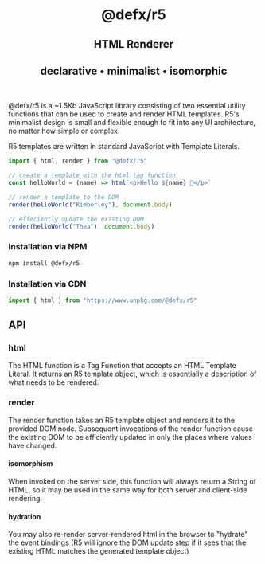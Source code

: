 <div align="center">

# @defx/r5

## HTML Renderer

## declarative • minimalist • isomorphic

</div>
<br />

@defx/r5 is a ~1.5Kb JavaScript library consisting of two essential utility functions that can be used to create and render HTML templates. R5's minimalist design is small and flexible enough to fit into any UI architecture, no matter how simple or complex.

R5 templates are written in standard JavaScript with Template Literals.

```js
import { html, render } from "@defx/r5"

// create a template with the html tag function
const helloWorld = (name) => html`<p>Hello ${name} 👋</p>`

// render a template to the DOM
render(helloWorld("Kimberley"), document.body)

// effeciently update the existing DOM
render(helloWorld("Thea"), document.body)
```

### Installation via NPM

```sh
npm install @defx/r5
```

### Installation via CDN

```js
import { html } from "https://www.unpkg.com/@defx/r5"
```

## API

### html

The HTML function is a Tag Function that accepts an HTML Template Literal. It returns an R5 template object, which is essentially a description of what needs to be rendered.

### render

The render function takes an R5 template object and renders it to the provided DOM node. Subsequent invocations of the render function cause the existing DOM to be efficiently updated in only the places where values have changed.

#### isomorphism

When invoked on the server side, this function will always return a String of HTML, so it may be used in the same way for both server and client-side rendering.

#### hydration

You may also re-render server-rendered html in the browser to "hydrate" the event bindings (R5 will ignore the DOM update step if it sees that the existing HTML matches the generated template object)
